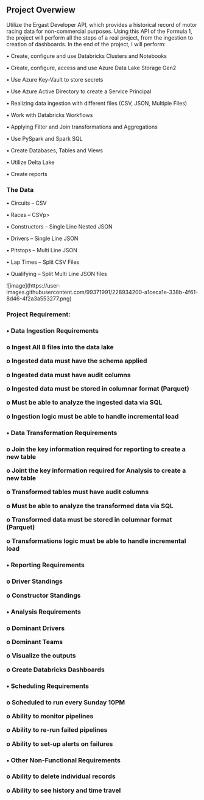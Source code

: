 ## Project Overwiew
Utilize the Ergast Developer API, which provides a historical record of motor racing data for non-commercial purposes. Using this API of the Formula 1,  the project will perform all the steps of a real project, from the ingestion to creation of dashboards. In the end of the project, I will perform:
<p>•  Create, configure and use Databricks Clusters and Notebooks<p>
<p>•	Create, configure, access and use Azure Data Lake Storage Gen2<p>
<p>•	Use Azure Key-Vault to store secrets<p>
<p>•	Use Azure Active Directory to create a Service Principal<p>
<p>•	Realizing data ingestion with different files (CSV, JSON, Multiple Files)<p>
<p>•	Work with Databricks Workflows<p>
<p>•	Applying Filter and Join transformations and Aggregations<p>
<p>•	Use PySpark and Spark SQL<p>
<p>•	Create Databases, Tables and Views<p>
<p>•	Utilize Delta Lake<p>
<p>•	Create reports<p>

### The Data
<p>•	Circuits – CSV<p>
<p>•	Races – CSVp>
<p>•	Constructors – Single Line Nested JSON<p>
<p>•	Drivers – Single Line JSON<p>
<p>•	Pitstops – Multi Line JSON<p>
<p>•	Lap Times – Split CSV Files<p>
<p>•	Qualifying – Split Multi Line JSON files<p>
![image](https://user-images.githubusercontent.com/99371991/228934200-a1ceca1e-338b-4f61-8d46-4f2a3a553277.png)

### Project Requirement:
<h3>•	Data Ingestion Requirements<h3>
<p>o	Ingest All 8 files into the data lake<p>
<p>o	Ingested data must have the schema applied<p>
<p>o	Ingested data must have audit columns<p>
<p>o	Ingested data must be stored in columnar format (Parquet)<p>
<p>o	Must be able to analyze the ingested data via SQL<p>
<p>o	Ingestion logic must be able to handle incremental load<p>

<h3>•	Data Transformation Requirements<h3>
<p>o	Join the key information required for reporting to create a new table<p>
<p>o	Joint the key information required for Analysis to create a new table<p>
<p>o	Transformed tables must have audit columns<p>
<p>o	Must be able to analyze the transformed data via SQL<p>
<p>o	Transformed data must be stored in columnar format (Parquet)<p>
<p>o	Transformations logic must be able to handle incremental load<p>

<h3>•	Reporting Requirements<h3>
<p>o	Driver Standings<p>
<p>o	Constructor Standings<p>

<h3>•	Analysis Requirements<h3>
<p>o	Dominant Drivers<p>
<p>o	Dominant Teams<p>
<p>o	Visualize the outputs<p>
<p>o	Create Databricks Dashboards<p>

<h3>•	Scheduling Requirements<h3>
<p>o	Scheduled to run every Sunday 10PM<p>
<p>o	Ability to monitor pipelines<p>
<p>o	Ability to re-run failed pipelines<p>
<p>o	Ability to set-up alerts on failures<p>

<h3>•	Other Non-Functional Requirements<h3>
<p>o	Ability to delete individual records<p>
<p>o	Ability to see history and time travel<p>
<po	Ability to roll back to a previous version><p>
